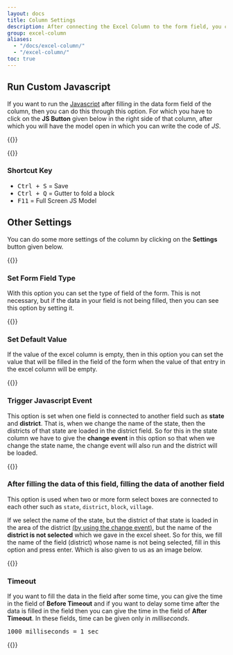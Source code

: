 ```yaml
---
layout: docs
title: Column Settings
description: After connecting the Excel Column to the form field, you can do the settings of the column in which Run Javascript, Set Event, Set Timeout, Set Form Field Type etc.
group: excel-column
aliases:
  - "/docs/excel-column/"
  - "/excel-column/"
toc: true
---
```


## Run Custom Javascript

If you want to run the [Javascript](https://en.wikipedia.org/wiki/JavaScript) after filling in the data form field of the column, then you can do this through this option. For which you have to click on the **JS Button** given below in the right side of that column, after which you will have the model open in which you can write the code of *JS*.

{{<img run-custom-javascript.png>}}

{{<img custom-js-model.png>}}

### Shortcut Key

- <kbd>Ctrl + S</kbd> = Save
- <kbd>Ctrl + Q</kbd> = Gutter to fold a block
- <kbd>F11</kbd> = Full Screen JS Model


## Other Settings

You can do some more settings of the column by clicking on the **Settings** button given below.

{{<img column-settings.png>}}

### Set Form Field Type

With this option you can set the type of field of the form. This is not necessary, but if the data in your field is not being filled, then you can see this option by setting it.

{{<img column-settings-field-type.png>}}

### Set Default Value

If the value of the excel column is empty, then in this option you can set the value that will be filled in the field of the form when the value of that entry in the excel column will be empty.

{{<img column-settings-default-value.png>}}

### Trigger Javascript Event

This option is set when one field is connected to another field such as **state** and **district**. That is, when we change the name of the state, then the districts of that state are loaded in the district field. So for this in the state column we have to give the **change event** in this option so that when we change the state name, the change event will also run and the district will be loaded.

{{<img column-settings-js-event.png>}}

### After filling the data of this field, filling the data of another field

This option is used when two or more form select boxes are connected to each other such as `state`, `district`, `block`, `village`.

If we select the name of the state, but the district of that state is loaded in the area of the district [(by using the change event)](#trigger-javascript-event), but the name of the **district is not selected** which we gave in the excel sheet. So for this, we fill the name of the field (district) whose name is not being selected, fill in this option and press enter. Which is also given to us as an image below.

{{<img column-settings-after-fill-field.gif>}}

### Timeout

If you want to fill the data in the field after some time, you can give the time in the field of **Before Timeout** and if you want to delay some time after the data is filled in the field then you can give the time in the field of **After Timeout**. In these fields, time can be given only in *milliseconds*.

<kbd>1000 milliseconds = 1 sec</kbd>

{{<img column-settings-timeout.png>}}

